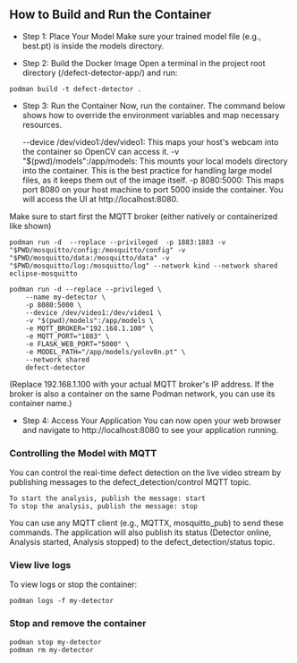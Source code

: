 ## How to Build and Run the Container

- Step 1: Place Your Model
  Make sure your trained model file (e.g., best.pt) is inside the models directory.

- Step 2: Build the Docker Image
  Open a terminal in the project root directory (/defect-detector-app/) and run:
 
```
podman build -t defect-detector .
```

- Step 3: Run the Container
  Now, run the container. The command below shows how to override the environment variables and map necessary resources.

    --device /dev/video1:/dev/video1: This maps your host's webcam into the container so OpenCV can access it.
    -v "$(pwd)/models":/app/models: This mounts your local models directory into the container. This is the best practice for handling large model files, as it keeps them out of the image itself.
    -p 8080:5000: This maps port 8080 on your host machine to port 5000 inside the container. You will access the UI at http://localhost:8080.

Make sure to start first the MQTT broker (either natively or containerized like shown)

```
podman run -d  --replace --privileged  -p 1883:1883 -v "$PWD/mosquitto/config:/mosquitto/config" -v "$PWD/mosquitto/data:/mosquitto/data" -v "$PWD/mosquitto/log:/mosquitto/log" --network kind --network shared eclipse-mosquitto
```

```
podman run -d --replace --privileged \
    --name my-detector \
    -p 8080:5000 \
    --device /dev/video1:/dev/video1 \
    -v "$(pwd)/models":/app/models \
    -e MQTT_BROKER="192.168.1.100" \
    -e MQTT_PORT="1883" \
    -e FLASK_WEB_PORT="5000" \
    -e MODEL_PATH="/app/models/yolov8n.pt" \
    --network shared
    defect-detector
```

(Replace 192.168.1.100 with your actual MQTT broker's IP address. If the broker is also a container on the same Podman network, you can use its container name.)

- Step 4: Access Your Application
  You can now open your web browser and navigate to http://localhost:8080 to see your application running.

### Controlling the Model with MQTT

You can control the real-time defect detection on the live video stream by publishing messages to the defect_detection/control MQTT topic.

    To start the analysis, publish the message: start
    To stop the analysis, publish the message: stop

You can use any MQTT client (e.g., MQTTX, mosquitto_pub) to send these commands. The application will also publish its status (Detector online, Analysis started, Analysis stopped) to the defect_detection/status topic.

### View live logs 

To view logs or stop the container:

```
podman logs -f my-detector
```

### Stop and remove the container
```
podman stop my-detector
podman rm my-detector
```